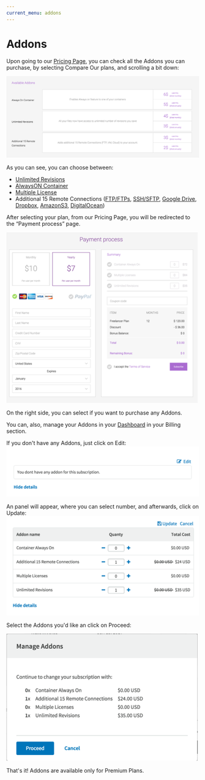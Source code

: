 ```yaml
---
current_menu: addons
---
```


# Addons

Upon going to our [Pricing Page](https://codeanywhere.com/pricing), you can check all the Addons you can purchase, by selecting Compare Our plans, and scrolling a bit down:

![addons](images/addons.png "addons")

As you can see, you can choose between:
 - [Unlimited Revisions](http://docs.codeanywhere.com/features/revisions.html)
 - [AlwaysON Container](http://docs.codeanywhere.com/connections/container.html)
 - [Multiple License](http://docs.codeanywhere.com/features/multiplelicense.html)
 - Additional 15 Remote Connections ([FTP/FTPs](http://docs.codeanywhere.com/connections/ftpserver.html), [SSH/SFTP](http://docs.codeanywhere.com/connections/sshserver.html), [Google Drive](http://docs.codeanywhere.com/connections/googledrive.html), [Dropbox](http://docs.codeanywhere.com/connections/dropbox.html), [AmazonS3](http://docs.codeanywhere.com/connections/amazons3.html), [DigitalOcean](http://docs.codeanywhere.com/connections/digitalocean.html))

After selecting your plan, from our Pricing Page, you will be redirected to the “Payment process” page. 

<img src="images/payment-process.png" width="500" height="auto">

On the right side, you can select if you want to purchase any Addons.

You can, also, manage your Addons in your [Dashboard](https://codeanywhere.com/dashboard) in your Billing section. 

If you don't have any Addons, just click on Edit:
<img src="images/noaddon.png" width="600" height="auto">

An panel will appear, where you can select number, and afterwards, click on Update:
<img src="images/dashboard-addons.png" width="600" height="auto">

Select the Addons you'd like an click on Proceed:

<img src="images/manage addons.png" width="500" height="auto">


That's it! Addons are available only for Premium Plans.
 
 
